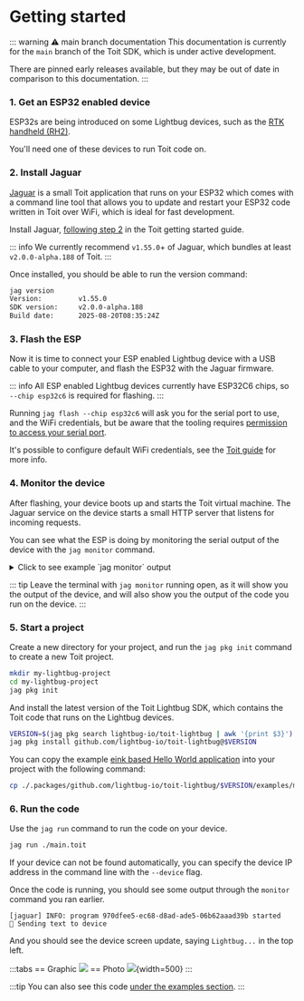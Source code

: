 
# Getting started

::: warning ⚠️ main branch documentation
This documentation is currently for the `main` branch of the Toit SDK, which is under active development.

There are pinned early releases available, but they may be out of date in comparison to this documentation.
:::

### 1. Get an ESP32 enabled device

ESP32s are being introduced on some Lightbug devices, such as the [RTK handheld (RH2)](/devices/rtk/).

You'll need one of these devices to run Toit code on.

### 2. Install Jaguar

[Jaguar](https://github.com/toitlang/jaguar) is a small Toit application that runs on your ESP32 which comes with a command line tool that allows you to update and restart your ESP32 code written in Toit over WiFi, which is ideal for fast development.

Install Jaguar, [following step 2](https://docs.toit.io/getstarted/device/#2-install-jaguar) in the Toit getting started guide.

::: info
We currently recommend `v1.55.0`+ of Jaguar, which bundles at least `v2.0.0-alpha.188` of Toit.
:::

Once installed, you should be able to run the version command:

```sh
jag version
Version:         v1.55.0
SDK version:     v2.0.0-alpha.188
Build date:      2025-08-20T08:35:24Z
```

### 3. Flash the ESP

Now it is time to connect your ESP enabled Lightbug device with a USB cable to your computer, and flash the ESP32 with the Jaguar firmware.

::: info
All ESP enabled Lightbug devices currently have ESP32C6 chips, so `--chip esp32c6` is required for flashing.
:::

Running `jag flash --chip esp32c6` will ask you for the serial port to use, and the WiFi credentials, but be aware that the tooling requires [permission to access your serial port](https://github.com/toitlang/jaguar#permission-to-access-serial-port).

It's possible to configure default WiFi credentials, see the [Toit guide](https://docs.toit.io/getstarted/device/#3-flash-your-device) for more info.

### 4. Monitor the device

After flashing, your device boots up and starts the Toit virtual machine. The Jaguar service on the device starts a small HTTP server that listens for incoming requests.

You can see what the ESP is doing by monitoring the serial output of the device with the `jag monitor` command.

<details>
<summary>Click to see example `jag monitor` output</summary>

```
Starting serial monitor of port 'COM22' ...
[wifi] DEBUG: connected
ESP-ROM:esp32c6-20220919
Build:Sep 19 2022
rst:0x15 (USB_UART_HPSYS),boot:0x6f (SPI_FAST_FLASH_BOOT)
Saved PC:0x4081306a
SPIWP:0xee
mode:DIO, clock dESP-ROM:esp32c6-20220919
Build:Sep 19 2022
rst:0x15 (USB_UART_HPSYS),boot:0x6f (SPI_FAST_FLASH_BOOT)
Saved PC:0x400294a2
SPIWP:0xee
mode:DIO, clock div:2
load:0x40875720,len:0x9c
load:0x4086c110,len:0xb94
load:0x4086e610,len:0x2534
entry 0x4086c110
[toit] INFO: starting <v2.0.0-alpha.188>
[toit] DEBUG: clearing RTC memory: powered on by hardware source
[toit] INFO: running on ESP32C6 - revision 0.1
[wifi] DEBUG: connecting
[wifi] DEBUG: connected
[wifi] INFO: network address dynamically assigned through dhcp {ip: 192.168.68.50}
[wifi] INFO: dns server address dynamically assigned through dhcp {ip: [8.8.8.8, 1.1.1.1]}
[jaguar.http] INFO: running Jaguar device 'long-expert' (id: '736b8804-dcdf-4d96-890a-8785c1bfa31d') on 'http://192.168.68.50:9000'
```
</details>

::: tip
Leave the terminal with `jag monitor` running open, as it will show you the output of the device, and will also show you the output of the code you run on the device.
:::

### 5. Start a project

Create a new directory for your project, and run the `jag pkg init` command to create a new Toit project.

```sh
mkdir my-lightbug-project
cd my-lightbug-project
jag pkg init
```

And install the latest version of the Toit Lightbug SDK, which contains the Toit code that runs on the Lightbug devices.

```sh
VERSION=$(jag pkg search lightbug-io/toit-lightbug | awk '{print $3}')
jag pkg install github.com/lightbug-io/toit-lightbug@$VERSION
```

You can copy the example [eink based Hello World application](https://github.com/lightbug-io/toit-lightbug/blob/main/examples/modules/eink/element-box-text.toit) into your project with the following command:

```sh
cp ./.packages/github.com/lightbug-io/toit-lightbug/$VERSION/examples/modules/eink/element-box-text.toit ./main.toit
```

### 6. Run the code

Use the `jag run` command to run the code on your device.

```sh
jag run ./main.toit
```

If your device can not be found automatically, you can specify the device IP address in the command line with the `--device` flag.

Once the code is running, you should see some output through the `monitor` command you ran earlier.

```
[jaguar] INFO: program 970dfee5-ec68-d8ad-ade5-06b62aaad39b started
💬 Sending text to device
```

And you should see the device screen update, saying `Lightbug...` in the top left.

:::tabs
== Graphic
![](https://i.imgur.com/8QP1022.png)
== Photo
![](https://i.imgur.com/7ca0Nda.png){width=500}
:::

:::tip
You can also see this code [under the examples section](/devices/api/sdks/toit/examples/screen-text).
:::
